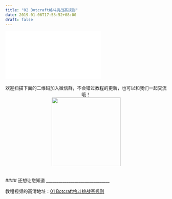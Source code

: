 ```yaml
---
title: "02 Botcraft格斗挑战赛规则"
date: 2019-01-06T17:53:52+08:00
draft: false
---
```





<div class="video">
<iframe src="//player.bilibili.com/player.html?aid=40061141&cid=70348661&page=1" scrolling="no" border="0" frameborder="no" framespacing="0" allowfullscreen="true"> </iframe>
</div>
<Br/>


<center>欢迎扫描下面的二维码加入微信群，不会错过教程的更新，也可以和我们一起交流哦！</center >

<center><img src="../../img/WechatIMG1189.jpeg" style="width: 215px; margin: unset;"/></center >
<Br/>
<Br/>
#### 还想让您知道
_______________________________

教程视频的高清地址：[01 Botcraft格斗挑战赛规则](https://www.bilibili.com/video/av40061141/)
